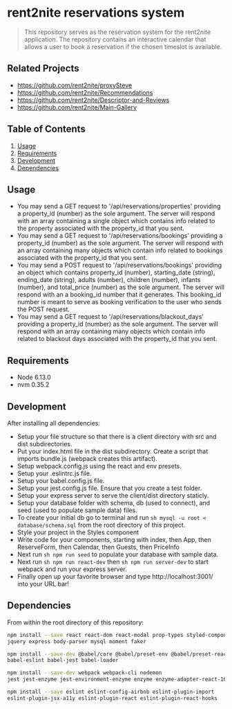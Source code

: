 # rent2nite reservations system

> This repository serves as the reservation system for the rent2nite application. The repository contains an interactive calendar that allows a user to book a reservation if the chosen timeslot is available.

## Related Projects

- https://github.com/rent2nite/proxySteve
- https://github.com/rent2nite/Recommendations
- https://github.com/rent2nite/Descriptor-and-Reviews
- https://github.com/rent2nite/Main-Gallery

## Table of Contents

1. [Usage](#Usage)
1. [Requirements](#Requirements)
1. [Development](#Development)
1. [Dependencies](#Dependencies)

## Usage

- You may send a GET request to '/api/reservations/properties' providing a property_id (number) as the sole argument. The server will respond with an array containing a single object which contains info related to the property associated with the property_id that you sent.
- You may send a GET request to '/api/reservations/bookings' providing a property_id (number) as the sole argument. The server will respond with an array containing many objects which contain info related to bookings associated with the property_id that you sent.
- You may send a POST request to '/api/reservations/bookings' providing an object which contains property_id (number), starting_date (string), ending_date (string), adults (number), children (number), infants (number), and total_price (number) as the sole argument. The server will respond with an a booking_id number that it generates. This booking_id number is meant to serve as booking verification to the user who sends the POST request.
- You may send a GET request to '/api/reservations/blackout_days' providing a property_id (number) as the sole argument. The server will respond with an array containing many objects which contain info related to blackout days associated with the property_id that you sent.

## Requirements

- Node 6.13.0
- nvm 0.35.2

## Development

After installing all dependencies:
- Setup your file structure so that there is a client directory with src and dist subdirectories.
- Put your index.html file in the dist subdirectory. Create a script that imports bundle.js (webpack creates this artifact).
- Setup webpack.config.js using the react and env presets.
- Setup your .eslintrc.js file.
- Setup your babel.config.js file.
- Setup your jest.config.js file. Ensure that you create a test folder.
- Setup your express server to serve the client/dist directory staticly.
- Setup your database folder with schema, db (used to connect), and seed (used to populate sample data) files.
- To create your initial db go to terminal and run ```sh mysql -u root < database/schema.sql``` from the root directory of this project.
- Style your project in the Styles component
- Write code for your components, starting with index, then App, then ReserveForm, then Calendar, then Guests, then PriceInfo
- Next run ```sh npm run seed``` to populate your database with sample data.
- Next run ```sh npm run react-dev``` then ```sh npm run server-dev``` to start webpack and run your express server.
- Finally open up your favorite browser and type http://localhost:3001/ into your URL bar!


## Dependencies

From within the root directory of this repository:

```sh
npm install --save react react-dom react-modal prop-types styled-components
jquery express body-parser mysql moment faker

npm install --save-dev @babel/core @babel/preset-env @babel/preset-react
babel-eslint babel-jest babel-loader

npm install --save-dev webpack webpack-cli nodemon
jest jest-enzyme jest-environment-enzyme enzyme enzyme-adapter-react-16

npm install --save eslint eslint-config-airbnb eslint-plugin-import
eslint-plugin-jsx-a11y eslint-plugin-react eslint-plugin-react-hooks
```
